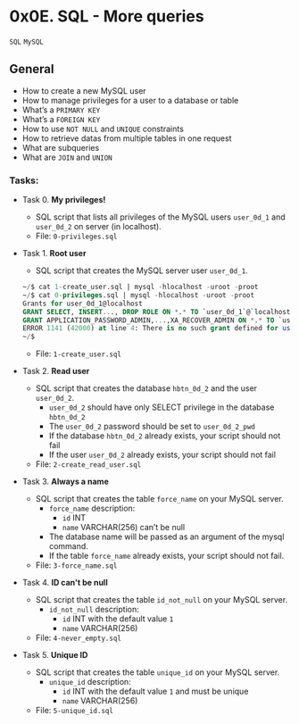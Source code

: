 # 0x0E. SQL - More queries
`SQL` `MySQL`

## General
* How to create a new MySQL user
* How to manage privileges for a user to a database or table
* What’s a `PRIMARY KEY`
* What’s a `FOREIGN KEY`
* How to use `NOT NULL` and `UNIQUE` constraints
* How to retrieve datas from multiple tables in one request
* What are subqueries
* What are `JOIN` and `UNION`

### Tasks:
+ Task 0. **My privileges!**
  * SQL script that lists all privileges of the MySQL users `user_0d_1` and `user_0d_2` on server (in localhost).
  * File: `0-privileges.sql`

+ Task 1. **Root user**
  * SQL script that creates the MySQL server user `user_0d_1`.
  ```sql
  ~/$ cat 1-create_user.sql | mysql -hlocalhost -uroot -proot
  ~/$ cat 0-privileges.sql | mysql -hlocalhost -uroot -proot
  Grants for user_0d_1@localhost
  GRANT SELECT, INSERT..., DROP ROLE ON *.* TO `user_0d_1`@`localhost`
  GRANT APPLICATION_PASSWORD_ADMIN,...,XA_RECOVER_ADMIN ON *.* TO `user_0d_1`@`localhost`
  ERROR 1141 (42000) at line 4: There is no such grant defined for user 'user_0d_2' on host 'localhost'
  ~/$ 
  ```
  * File: `1-create_user.sql`

+ Task 2. **Read user**
  * SQL script that creates the database `hbtn_0d_2` and the user `user_0d_2`.
    * `user_0d_2` should have only SELECT privilege in the database `hbtn_0d_2`
    * The `user_0d_2` password should be set to `user_0d_2_pwd`
    * If the database `hbtn_0d_2` already exists, your script should not fail
    * If the user `user_0d_2` already exists, your script should not fail
  * File: `2-create_read_user.sql`

+ Task 3. **Always a name**
  * SQL script that creates the table `force_name` on your MySQL server.
    * `force_name` description:
      * `id` INT
      * `name` VARCHAR(256) can’t be null
    * The database name will be passed as an argument of the mysql command.
    * If the table `force_name` already exists, your script should not fail.
  * File: `3-force_name.sql`

+ Task 4. **ID can't be null**
  * SQL script that creates the table `id_not_null` on your MySQL server.
    * `id_not_null` description:
      * `id` INT with the default value `1`
      * `name` VARCHAR(256)
  * File: `4-never_empty.sql`

+ Task 5. **Unique ID**
  * SQL script that creates the table `unique_id` on your MySQL server.
    * `unique_id` description:
      * `id` INT with the default value `1` and must be unique
      * `name` VARCHAR(256)
  * File: `5-unique_id.sql`

